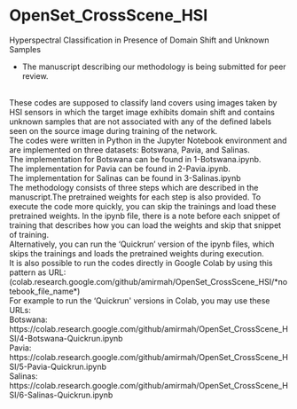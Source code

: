# OpenSet_CrossScene_HSI
Hyperspectral Classification in Presence of Domain Shift and Unknown Samples
* The manuscript describing our methodology is being submitted for peer review.
<br>
These codes are supposed to classify land covers using images taken by HSI sensors in which the target image exhibits domain shift and contains unknown samples that are not associated with any of the defined labels seen on the source image during training of the network.
<br>
The codes were written in Python in the Jupyter Notebook environment and are implemented on three datasets: Botswana, Pavia, and Salinas.
<br>
The implementation for Botswana can be found in 1-Botswana.ipynb.
<br>
 The implementation for Pavia can be found in 2-Pavia.ipynb.
<br>
 The implementation for Salinas can be found in 3-Salinas.ipynb
<br>
The methodology consists of three steps which are described in the manuscript.The pretrained weights for each step is also provided. To execute the code more quickly, you can skip the trainings and load these pretrained weights. In the ipynb file, there is a note before each snippet of training that describes how you can load the weights and skip that snippet of training.
<br>
Alternatively, you can run the ‘Quickrun’ version of the ipynb files, which skips the trainings and loads the pretrained weights during execution.
<br>
It is also possible to run the codes directly in Google Colab by using this pattern as URL:
<br>
(colab.research.google.com/github/amirmah/OpenSet_CrossScene_HSI/*notebook_file_name*)
<br>
For example to run the ‘Quickrun' versions in Colab, you may use these URLs:
<br>
Botswana: https://colab.research.google.com/github/amirmah/OpenSet_CrossScene_HSI/4-Botswana-Quickrun.ipynb
<br>
Pavia: https://colab.research.google.com/github/amirmah/OpenSet_CrossScene_HSI/5-Pavia-Quickrun.ipynb
<br>
Salinas: https://colab.research.google.com/github/amirmah/OpenSet_CrossScene_HSI/6-Salinas-Quickrun.ipynb


